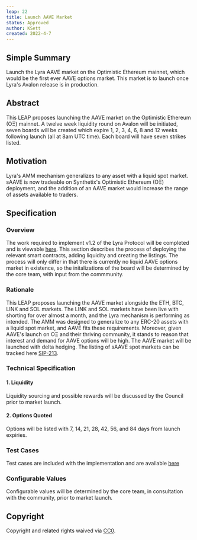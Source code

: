 ```yaml
---
leap: 22
title: Launch AAVE Market
status: Approved
author: KSett
created: 2022-4-7
---
```


<!--You can leave these HTML comments in your merged LEAP and delete the visible duplicate text guides, they will not appear and may be helpful to refer to if you edit it again. This is the suggested template for new LEAPs. Note that a LEAP number will be assigned by an editor. When opening a pull request to submit your LEAP, please use an abbreviated title in the filename, `leap-draft_title_abbrev.md`. The title should be 44 characters or less.-->

## Simple Summary
<!--"If you can't explain it simply, you don't understand it well enough." Simply describe the outcome the proposed changes intends to achieve. This should be non-technical and accessible to a casual community member.-->
Launch the Lyra AAVE market on the Optimistic Ethereum mainnet, which would be the first ever AAVE options market. This market is to launch once Lyra's Avalon release is in production.

## Abstract
<!--A short (~200 word) description of the proposed change, the abstract should clearly describe the proposed change. This is what *will* be done if the LEAP is implemented, not *why* it should be done or *how* it will be done. If the LEAP proposes deploying a new contract, write, "we propose to deploy a new contract that will do x".-->

This LEAP proposes launching the AAVE market on the Optimistic Ethereum (OΞ) mainnet. A twelve week liquidity round on Avalon will be initiated, seven boards will be created which expire 1, 2, 3, 4, 6, 8 and 12 weeks following launch (all at 8am UTC time). Each board will have seven strikes listed.

## Motivation
<!--This is the problem statement. This is the *why* of the LEAP. It should clearly explain *why* the current state of the protocol is inadequate.  It is critical that you explain *why* the change is needed, if the LEAP proposes changing how something is calculated, you must address *why* the current calculation is innaccurate or wrong. This is not the place to describe how the LEAP will address the issue!-->
Lyra's AMM mechanism generalizes to any asset with a liquid spot market. sAAVE is now tradeable on Synthetix's Optimistic Ethereum (OΞ) deployment, and the addition of an AAVE market would increase the range of assets available to traders.

## Specification
<!--The specification should describe the syntax and semantics of any new feature, there are five sections
1. Overview
2. Rationale
3. Technical Specification
4. Test Cases
5. Configurable Values
-->

### Overview
<!--This is a high level overview of *how* the LEAP will solve the problem. The overview should clearly describe how the new feature will be implemented.-->
The work required to implement v1.2 of the Lyra Protocol will be completed and is viewable [here](https://github.com/lyra-finance/lyra-protocol). This section describes the process of deploying the relevant smart contracts, adding liquidity and creating the listings. The process will only differ in that there is currently no liquid AAVE options market in existence, so the initalizations of the board will be determined by the core team, with input from the commmunity.

### Rationale
<!--This is where you explain the reasoning behind how you propose to solve the problem. Why did you propose to implement the change in this way, what were the considerations and trade-offs. The rationale fleshes out what motivated the design and why particular design decisions were made. It should describe alternate designs that were considered and related work. The rationale may also provide evidence of consensus within the community, and should discuss important objections or concerns raised during discussion.-->
This LEAP proposes launching the AAVE market alongside the ETH, BTC, LINK and SOL markets. The LINK and SOL markets have been live with shorting for over almost a month, and the Lyra mechanism is performing as intended. The AMM was designed to generalize to any ERC-20 assets with a liquid spot market, and AAVE fits these requirements. Moreover, given AAVE's launch on OΞ and their thriving community, it stands to reason that interest and demand for AAVE options will be high. The AAVE market will be launched with delta hedging. The listing of sAAVE spot markets can be tracked here [SIP-213](https://sips.synthetix.io/sips/sip-213/).

### Technical Specification
<!--The technical specification should outline the public API of the changes proposed. That is, changes to any of the interfaces Lyra currently exposes or the creations of new ones.-->

#### 1. Liquidity

Liquidity sourcing and possible rewards will be discussed by the Council prior to market launch.

#### 2. Options Quoted
Options will be listed with 7, 14, 21, 28, 42, 56, and 84 days from launch expiries.
### Test Cases
<!--Test cases for an implementation are mandatory for LEAPs but can be included with the implementation..-->
Test cases are included with the implementation and are available [here](https://github.com/lyra-finance/lyra-protocol/tree/master/test)

### Configurable Values
<!--Please list all values configurable under this implementation.-->
Configurable values will be determined by the core team, in consultation with the community, prior to market launch.


## Copyright
Copyright and related rights waived via [CC0](https://creativecommons.org/publicdomain/zero/1.0/).
